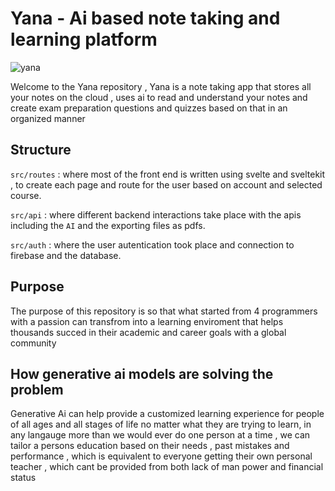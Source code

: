 # Yana - Ai based note taking and learning platform
![yana](https://github.com/doniverse/Yana/assets/75771087/4b8f2d9a-133d-4469-a758-2aa492d4b13b)

Welcome to the Yana repository  , Yana is a note taking app that stores all your notes on the cloud ,  uses ai to read and understand your notes and create exam preparation questions and quizzes based on that in an organized manner

## Structure 

`src/routes` : where most of the front end is written using svelte and sveltekit , to create each page and route for the user based on account and selected course.

`src/api` : where different backend interactions take place with the apis including the `AI` and the exporting files as pdfs.

`src/auth` : where the user autentication took place and connection to firebase and the database.

## Purpose
The purpose of this repository is so that what started from 4 programmers with a passion can transfrom into a learning enviroment that helps thousands succed in their academic and career goals with a global community


## How generative ai models are solving the problem

Generative Ai can help provide a customized learning experience for people of all ages and all stages of life no matter what they are trying to learn, in any langauge more than we would ever do one person at a time , we can tailor a persons education based on their needs , past mistakes and performance , which is equivalent to everyone getting their own personal teacher , which cant be provided from both lack of man power and financial status 
